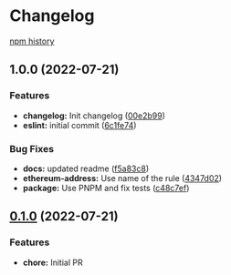 # Changelog

[npm history][1]

[1]: https://www.npmjs.com/package/@zapper-fi/eslint-plugin-zapper?activeTab=versions

## 1.0.0 (2022-07-21)


### Features

* **changelog:** Init changelog ([00e2b99](https://github.com/Zapper-fi/eslint-plugin-zapper/commit/00e2b9913064380febe651237121cb20a250847e))
* **eslint:** initial commit ([6c1fe74](https://github.com/Zapper-fi/eslint-plugin-zapper/commit/6c1fe7470ee6756767b59a8334da4cd67fb4b23e))


### Bug Fixes

* **docs:** updated readme ([f5a83c8](https://github.com/Zapper-fi/eslint-plugin-zapper/commit/f5a83c84e1dc5e419fdccea05448193d294869d0))
* **ethereum-address:** Use name of the rule ([4347d02](https://github.com/Zapper-fi/eslint-plugin-zapper/commit/4347d02e922f5b3824e799c1a35bf51425ca90ed))
* **package:** Use PNPM and fix tests ([c48c7ef](https://github.com/Zapper-fi/eslint-plugin-zapper/commit/c48c7ef1933dd64ebdb28d93108160b35c8b17dc))

## [0.1.0](https://github.com/Zapper-fi/eslint-plugin-zapper/compare/v0.1.0...v0.0.1) (2022-07-21)


### Features

* **chore:** Initial PR
